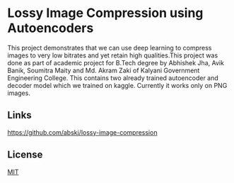 # Lossy Image Compression using Autoencoders

This project demonstrates that we can use deep learning to compress images to very low bitrates and yet retain high qualities.This project was done as part of academic project for B.Tech degree by Abhishek Jha, Avik Banik, Soumitra Maity and Md. Akram Zaki of Kalyani Government Engineering College. This contains two already trained autoencoder and decoder model which we trained on kaggle. Currently it works only on PNG images.

## Links

https://github.com/abskj/lossy-image-compression

## License

[MIT](https://choosealicense.com/licenses/mit/)
